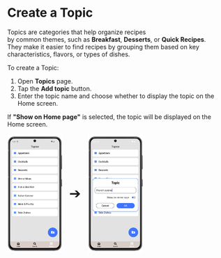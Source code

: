 # Create a Topic

Topics are categories that help organize recipes  
by common themes, such as **Breakfast**, **Desserts**, or **Quick Recipes**.  
They make it easier to find recipes by grouping them based on key characteristics, flavors, or types of dishes.  

To create a Topic:

1. Open **Topics** page.
3. Tap the **Add topic** button.
4. Enter the topic name and choose whether to display the topic on the Home screen.

  If **"Show on Home page"** is selected, the topic will be displayed on the Home screen.

<div style="display: flex; gap: 16px; align-items: center;">
  <img src="img/topics.webp" style="width:25%; vertical-align: middle;">
  <span style="font-size: 2rem; vertical-align: middle;">➔</span>
  <img src="img/topics_3.webp" style="width:25%; vertical-align: middle;">
</div>
